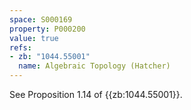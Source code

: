 ```yaml
---
space: S000169
property: P000200
value: true
refs:
- zb: "1044.55001"
  name: Algebraic Topology (Hatcher)
---
```

See Proposition 1.14 of {{zb:1044.55001}}.
